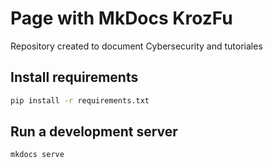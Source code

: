# Page with MkDocs KrozFu

Repository created to document Cybersecurity and tutoriales

## Install requirements
```bash
pip install -r requirements.txt
```

## Run a development server
```bash
mkdocs serve
```
